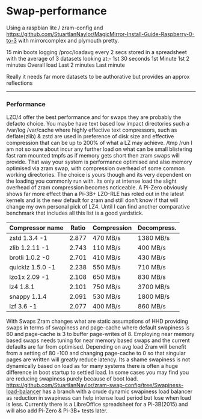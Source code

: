 # Swap-performance
Using a raspbian lite / zram-config and https://github.com/StuartIanNaylor/MagicMirror-Install-Guide-Raspberry-0-to-3
with mirrorcomplex and plymouth pretty.

15 min boots logging /proc/loadavg every 2 secs stored in a spreadsheet with the average of 3 datasets looking at:-
1st 30 seconds
1st Minute
1st 2 minutes
Overall load
Last 2 minutes
Last minute

Really it needs far more datasets to be authorative but provides an approx reflections 

_____

### Performance
LZO/4 offer the best performance and for swaps they are probably the defacto choice.
You maybe have text based low impact directories such a /var/log /var/cache where highly
effective text compressors, such as deflate(zlib) & zstd are used in preference of disk size
and effective compression that can be up to 200% of what a LZ may achieve.
/tmp /run I am not so sure about incur any further load on what can be small blistering fast
ram mounted tmpfs as if memory gets short then zram swaps will provide.
That way your system is performance optimised and also memory optimised via zram swap,
with compression overhead of some common working directories.
The choice is yours though and its very dependent on the loading you commonly run with.
Its only at intense load the slight overhead of zram compression becomes noticeable.
A Pi-Zero obviously shows far more effect than a Pi-3B+
LZO-RLE has roled out in the latest kernels and is the new default for zram and still don't
know if that will change my own personal pick of LZ4.
Until I can find another comparative benchmark that includes all this list is a good yardstick.

| Compressor name	     | Ratio	| Compression | Decompress. |
|------------------------|----------|-------------|-------------|
|zstd 1.3.4 -1	         | 2.877	| 470 MB/s	  | 1380 MB/s   |
|zlib 1.2.11 -1	         | 2.743    | 110 MB/s    | 400 MB/s    |
|brotli 1.0.2 -0	     | 2.701	| 410 MB/s	  | 430 MB/s    |
|quicklz 1.5.0 -1	     | 2.238	| 550 MB/s	  | 710 MB/s    |
|lzo1x 2.09 -1	         | 2.108	| 650 MB/s	  | 830 MB/s    |
|lz4 1.8.1	             | 2.101    | 750 MB/s    | 3700 MB/s   |
|snappy 1.1.4	         | 2.091	| 530 MB/s	  | 1800 MB/s   |
|lzf 3.6 -1	             | 2.077	| 400 MB/s	  | 860 MB/s    |

With Swaps Zram changes what are static assumptions of HHD providing swaps in terms of swapiness
and page-cache where default swapiness is 60 and page-cache is 3 to buffer page-writes of 8.
Employing near memory based swaps needs tuning for near memory based swaps and the current defaults
are far from optimised.
Depending on avg load Zram will benefit from a setting of 80 -100 and changing page-cache to 0 so that
singular pages are written will greatly reduce latency.
Its a shame swapiness is not dynamically based on load as for many systems there is often a huge difference
in boot startup to settled load.
In some cases you may find you are reducing swapiness purely because of boot load.
https://github.com/StuartIanNaylor/zram-swap-config/tree/Swapiness-load-balancer has a branch with a crude 
dynamic swapiness load balancer as reduction in swapiness can help intense load period but lose when load
is less.
Currently there is a LibreOffice spreadsheet for a Pi-3B(2015) and will also add Pi-Zero & Pi-3B+ tests later.
